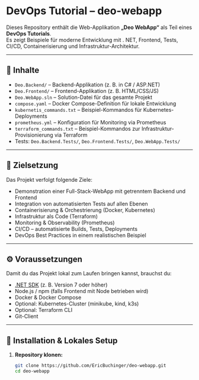 # DevOps Tutorial – deo-webapp  

Dieses Repository enthält die Web-Applikation **„Deo WebApp“** als Teil eines **DevOps Tutorials**.  
Es zeigt Beispiele für moderne Entwicklung mit . NET, Frontend, Tests, CI/CD, Containerisierung und Infrastruktur-Architektur.

---

## 📂 Inhalte  

- `Deo.Backend/` – Backend-Applikation (z. B. in C# / ASP.NET)  
- `Deo.Frontend/` – Frontend-Applikation (z. B. HTML/CSS/JS)  
- `Deo.WebApp.sln` – Solution-Datei für das gesamte Projekt  
- `compose.yaml` – Docker Compose-Definition für lokale Entwicklung  
- `kubernetis_commands.txt` – Beispiel-Kommandos für Kubernetes-Deployments  
- `prometheus.yml` – Konfiguration für Monitoring via Prometheus  
- `terraform_commands.txt` – Beispiel-Kommandos zur Infrastruktur-Provisionierung via Terraform  
- Tests: `Deo.Backend.Tests/`, `Deo.Frontend.Tests/`, `Deo.WebApp.Tests/`

---

## 🎯 Zielsetzung  

Das Projekt verfolgt folgende Ziele:  

- Demonstration einer Full-Stack-WebApp mit getrenntem Backend und Frontend  
- Integration von automatisierten Tests auf allen Ebenen  
- Containerisierung & Orchestrierung (Docker, Kubernetes)  
- Infrastruktur als Code (Terraform)  
- Monitoring & Observability (Prometheus)  
- CI/CD – automatisierte Builds, Tests, Deployments  
- DevOps Best Practices in einem realistischen Beispiel  

---

## ⚙️ Voraussetzungen  

Damit du das Projekt lokal zum Laufen bringen kannst, brauchst du:  

- [.NET SDK](https://dotnet.microsoft.com/) (z. B. Version 7 oder höher)  
- Node.js / npm (falls Frontend mit Node betrieben wird)  
- Docker & Docker Compose  
- Optional: Kubernetes-Cluster (minikube, kind, k3s)  
- Optional: Terraform CLI  
- Git-Client  

---

## 🚀 Installation & Lokales Setup  

1. **Repository klonen:**  
   ```bash
   git clone https://github.com/EricBuchinger/deo-webapp.git
   cd deo-webapp
